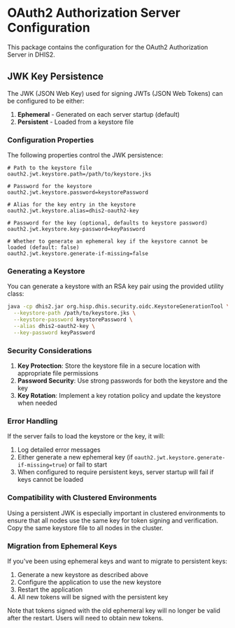 # OAuth2 Authorization Server Configuration

This package contains the configuration for the OAuth2 Authorization Server in DHIS2.

## JWK Key Persistence

The JWK (JSON Web Key) used for signing JWTs (JSON Web Tokens) can be configured to be either:

1. **Ephemeral** - Generated on each server startup (default)
2. **Persistent** - Loaded from a keystore file

### Configuration Properties

The following properties control the JWK persistence:

```properties
# Path to the keystore file
oauth2.jwt.keystore.path=/path/to/keystore.jks

# Password for the keystore
oauth2.jwt.keystore.password=keystorePassword

# Alias for the key entry in the keystore
oauth2.jwt.keystore.alias=dhis2-oauth2-key

# Password for the key (optional, defaults to keystore password)
oauth2.jwt.keystore.key-password=keyPassword

# Whether to generate an ephemeral key if the keystore cannot be loaded (default: false)
oauth2.jwt.keystore.generate-if-missing=false
```

### Generating a Keystore

You can generate a keystore with an RSA key pair using the provided utility class:

```bash
java -cp dhis2.jar org.hisp.dhis.security.oidc.KeystoreGenerationTool \
  --keystore-path /path/to/keystore.jks \
  --keystore-password keystorePassword \
  --alias dhis2-oauth2-key \
  --key-password keyPassword
```

### Security Considerations

1. **Key Protection**: Store the keystore file in a secure location with appropriate file permissions
2. **Password Security**: Use strong passwords for both the keystore and the key
3. **Key Rotation**: Implement a key rotation policy and update the keystore when needed

### Error Handling

If the server fails to load the keystore or the key, it will:

1. Log detailed error messages
2. Either generate a new ephemeral key (if `oauth2.jwt.keystore.generate-if-missing=true`) or fail to start
3. When configured to require persistent keys, server startup will fail if keys cannot be loaded

### Compatibility with Clustered Environments

Using a persistent JWK is especially important in clustered environments to ensure that all nodes use the same key for token signing and verification. Copy the same keystore file to all nodes in the cluster.

### Migration from Ephemeral Keys

If you've been using ephemeral keys and want to migrate to persistent keys:

1. Generate a new keystore as described above
2. Configure the application to use the new keystore
3. Restart the application
4. All new tokens will be signed with the persistent key

Note that tokens signed with the old ephemeral key will no longer be valid after the restart. Users will need to obtain new tokens. 
